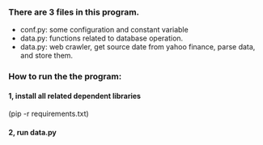 ### There are 3 files in this program.
- conf.py: some configuration and constant variable
- data.py: functions related to database operation.
- data.py: web crawler, get source date from yahoo finance, parse data, and store them.

### How to run the the program:
#### 1, install all related dependent libraries
(pip -r requirements.txt)
#### 2, run data.py